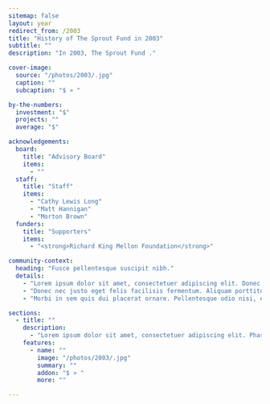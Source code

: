 ```yaml
---
sitemap: false
layout: year
redirect_from: /2003
title: "History of The Sprout Fund in 2003"
subtitle: ""
description: "In 2003, The Sprout Fund ."

cover-image:
  source: "/photos/2003/.jpg"
  caption: ""
  subcaption: "$ » "

by-the-numbers:
  investment: "$"
  projects: ""
  average: "$"

acknowledgements:
  board:
    title: "Advisory Board"
    items:
      - ""
  staff:
    title: "Staff"
    items:
      - "Cathy Lewis Long"
      - "Matt Hannigan"
      - "Morton Brown"
  funders:
    title: "Supporters"
    items:
      - "<strong>Richard King Mellon Foundation</strong>"

community-context:
  heading: "Fusce pellentesque suscipit nibh."
  details:
    - "Lorem ipsum dolor sit amet, consectetuer adipiscing elit. Donec odio. Quisque volutpat mattis eros. Nullam malesuada erat ut turpis. Suspendisse urna nibh, viverra non, semper suscipit, posuere a, pede."
    - "Donec nec justo eget felis facilisis fermentum. Aliquam porttitor mauris sit amet orci. Aenean dignissim pellentesque felis."
    - "Morbi in sem quis dui placerat ornare. Pellentesque odio nisi, euismod in, pharetra a, ultricies in, diam. Sed arcu. Cras consequat."

sections:
  - title: ""
    description:
      - "Lorem ipsum dolor sit amet, consectetuer adipiscing elit. Phasellus hendrerit. Pellentesque aliquet nibh nec urna. In nisi neque, aliquet vel, dapibus id, mattis vel, nisi. Sed pretium, ligula sollicitudin laoreet viverra, tortor libero sodales leo, eget blandit nunc tortor eu nibh."
    features:
      - name: ""
        image: "/photos/2003/.jpg"
        summary: ""
        addon: "$ » "
        more: ""

---
```


